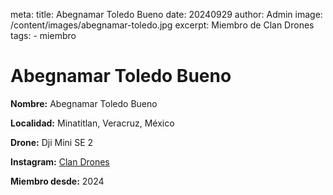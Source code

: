 meta:
  title: Abegnamar Toledo Bueno 
  date: 20240929
  author: Admin
  image: /content/images/abegnamar-toledo.jpg
  excerpt: Miembro de Clan Drones
  tags:
    - miembro

# Abegnamar Toledo Bueno 
**Nombre:** Abegnamar Toledo Bueno 

**Localidad:** Minatitlan, Veracruz, México

**Drone:** Dji Mini SE 2 

**Instagram:** [Clan Drones](https://instagram.com/elclandrones)

**Miembro desde:** 2024
